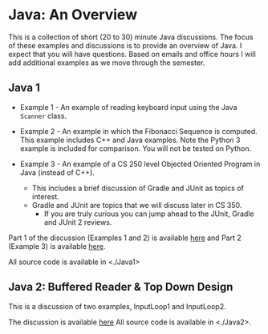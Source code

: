 # Java: An Overview

This is a collection of short (20 to 30) minute Java discussions. The focus of
these examples and discussions is to provide an overview of Java. I expect that
you will have questions. Based on emails and office hours I will add additional
examples as we move through the semester.

## Java 1

  * Example 1 - An example of reading keyboard input using the Java `Scanner`
    class.
  * Example 2 - An example in which the Fibonacci Sequence is computed. This
    example includes C++ and Java examples. Note the Python 3 example is
    included for comparison. You will not be tested on Python.
  * Example 3 - An example of a CS 250 level Objected Oriented Program in Java
    (instead of C++).

    - This includes a brief discussion of Gradle and JUnit as topics of
      interest.
    - Gradle and JUnit are topics that we will discuss later in CS 350.
      - If you are truly curious you can jump ahead to the JUnit, Gradle and
        JUnit 2 reviews.

Part 1 of the discussion (Examples 1 and 2) is available
[here](https://youtu.be/tpB1wh5pt5Y) and Part 2 (Example 3) is available
[here](https://youtu.be/gpQZYIh4nhE).

All source code is available in <./Java1>


## Java 2: Buffered Reader & Top Down Design

This is a discussion of two examples, InputLoop1 and InputLoop2.

The discussion is available [here](https://youtu.be/7rMMovu0YYk) All source
code is available in <./Java2>.
